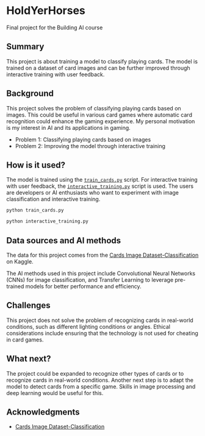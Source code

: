 # HoldYerHorses

<!-- This is the markdown template for the final project of the Building AI course, 
created by Reaktor Innovations and University of Helsinki. 
Copy the template, paste it to your GitHub README and edit! -->

Final project for the Building AI course

## Summary

This project is about training a model to classify playing cards. The model is trained on a dataset of card images and can be further improved through interactive training with user feedback.

## Background

This project solves the problem of classifying playing cards based on images. This could be useful in various card games where automatic card recognition could enhance the gaming experience. My personal motivation is my interest in AI and its applications in gaming.

* Problem 1: Classifying playing cards based on images
* Problem 2: Improving the model through interactive training

## How is it used?

The model is trained using the [`train_cards.py`](train_cards.py) script. For interactive training with user feedback, the [`interactive_training.py`](interactive_training.py) script is used. The users are developers or AI enthusiasts who want to experiment with image classification and interactive training.

```sh
python train_cards.py
```
```sh
python interactive_training.py
```

## Data sources and AI methods

The data for this project comes from the [Cards Image Dataset-Classification](https://www.kaggle.com/datasets/gpiosenka/cards-image-datasetclassification/data) on Kaggle.

The AI methods used in this project include Convolutional Neural Networks (CNNs) for image classification, and Transfer Learning to leverage pre-trained models for better performance and efficiency.

## Challenges

This project does not solve the problem of recognizing cards in real-world conditions, such as different lighting conditions or angles. Ethical considerations include ensuring that the technology is not used for cheating in card games.

## What next?

The project could be expanded to recognize other types of cards or to recognize cards in real-world conditions. Another next step is to adapt the model to detect cards from a specific game. Skills in image processing and deep learning would be useful for this.

## Acknowledgments

* [Cards Image Dataset-Classification](https://www.kaggle.com/datasets/gpiosenka/cards-image-datasetclassification/data)


